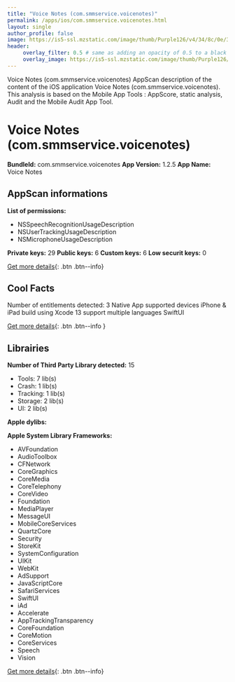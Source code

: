 ```yaml
---
title: "Voice Notes (com.smmservice.voicenotes)"
permalink: /apps/ios/com.smmservice.voicenotes.html
layout: single
author_profile: false
image: https://is5-ssl.mzstatic.com/image/thumb/Purple126/v4/34/8c/0e/348c0e76-6e0f-88db-1ef8-af5df6cd6955/AppIcon-1x_U007emarketing-0-10-0-85-220.png/512x512bb.jpg
header: 
     overlay_filter: 0.5 # same as adding an opacity of 0.5 to a black background
     overlay_image: https://is5-ssl.mzstatic.com/image/thumb/Purple126/v4/34/8c/0e/348c0e76-6e0f-88db-1ef8-af5df6cd6955/AppIcon-1x_U007emarketing-0-10-0-85-220.png/512x512bb.jpg
---
```

Voice Notes (com.smmservice.voicenotes) AppScan description of the content of the iOS application Voice Notes (com.smmservice.voicenotes). This analysis is based on the Mobile App Tools : AppScore, static analysis, Audit and the Mobile Audit App Tool.

# Voice Notes (com.smmservice.voicenotes)

**BundleId:** com.smmservice.voicenotes
**App Version:** 1.2.5
**App Name:** Voice Notes


## AppScan informations 

**List of permissions:** 
- NSSpeechRecognitionUsageDescription
- NSUserTrackingUsageDescription
- NSMicrophoneUsageDescription
  
  
**Private keys:** 29
**Public keys:** 6
**Custom keys:** 6
**Low securit keys:** 0
  
[Get more details](/pricing.html){: .btn .btn--info}

## Cool Facts

Number of entitlements detected: 3
Native App
supported devices iPhone & iPad
build using Xcode 13
support multiple languages
SwiftUI
  
[Get more details](/pricing.html){: .btn .btn--info }

## Librairies 
**Number of Third Party Library detected:** 15
- Tools: 7 lib(s)
- Crash: 1 lib(s)
- Tracking: 1 lib(s)
- Storage: 2 lib(s)
- UI: 2 lib(s)


**Apple dylibs:**


**Apple System Library Frameworks:**
- AVFoundation
- AudioToolbox
- CFNetwork
- CoreGraphics
- CoreMedia
- CoreTelephony
- CoreVideo
- Foundation
- MediaPlayer
- MessageUI
- MobileCoreServices
- QuartzCore
- Security
- StoreKit
- SystemConfiguration
- UIKit
- WebKit
- AdSupport
- JavaScriptCore
- SafariServices
- SwiftUI
- iAd
- Accelerate
- AppTrackingTransparency
- CoreFoundation
- CoreMotion
- CoreServices
- Speech
- Vision


  
[Get more details](/pricing.html){: .btn .btn--info}

